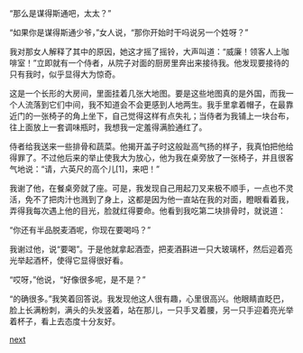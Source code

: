 
“那么是谋得斯通吧，太太？”

“如果你是谋得斯通少爷，”女人说，“那你开始时干吗说另一个姓呀？”

我对那女人解释了其中的原因，她这才摇了摇铃，大声叫道：“威廉！领客人上咖啡室！”立即就有一个侍者，从院子对面的厨房里奔出来接待我。他发现要接待的只有我时，似乎显得大为惊奇。

这是一个长形的大房间，里面挂着几张大地图。要是这些地图真的是外国，而我一个人流落到它们中间，我不知道会不会更感到人地两生。我手里拿着帽子，在最靠近门的一张椅子的角上坐下，自己觉得这样有点失礼；当侍者为我铺上一块台布，往上面放上一套调味瓶时，我想我一定羞得满脸通红了。

侍者给我送来一些排骨和蔬菜。他揭开盖子时这般趾高气扬的样子，我真怕把他给得罪了。不过他后来的举止使我大为放心，他为我在桌旁放了一张椅子，并且很客气地说：“请，六英尺的高个儿[1]，来吧！”

我谢了他，在餐桌旁就了座。可是，我发现自己用起刀叉来极不顺手，一点也不灵活，免不了把肉汁也溅到了身上，这都是因为他一直站在我的对面，瞪眼看着我，弄得我每次遇上他的目光，脸就红得要命。他看到我吃第二块排骨时，就说道：

“你还有半品脱麦酒呢，你现在要喝吗？”

我谢过他，说“要喝”。于是他就拿起酒壶，把麦酒斟进一只大玻璃杯，然后迎着亮光举起酒杯，使得它显得很好看。

“哎呀，”他说，“好像很多呢，是不是？”

“的确很多。”我笑着回答说。我发现他这人很有趣，心里很高兴。他眼睛直眨巴，脸上长满粉刺，满头的头发竖着，站在那儿，一只手叉着腰，另一只手迎着亮光举着杯子，看上去态度十分友好。

[next](page74)